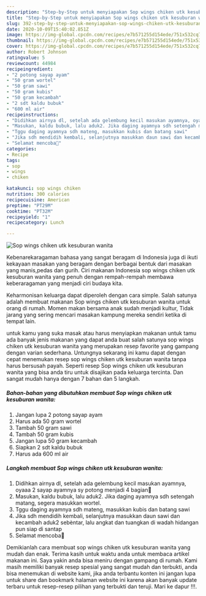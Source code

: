 ```yaml
---
description: "Step-by-Step untuk menyiapakan Sop wings chiken utk kesuburan wanita Luar biasa"
title: "Step-by-Step untuk menyiapakan Sop wings chiken utk kesuburan wanita Luar biasa"
slug: 392-step-by-step-untuk-menyiapakan-sop-wings-chiken-utk-kesuburan-wanita-luar-biasa
date: 2020-10-09T15:40:02.851Z
image: https://img-global.cpcdn.com/recipes/e7b571255d154ede/751x532cq70/sop-wings-chiken-utk-kesuburan-wanita-foto-resep-utama.jpg
thumbnail: https://img-global.cpcdn.com/recipes/e7b571255d154ede/751x532cq70/sop-wings-chiken-utk-kesuburan-wanita-foto-resep-utama.jpg
cover: https://img-global.cpcdn.com/recipes/e7b571255d154ede/751x532cq70/sop-wings-chiken-utk-kesuburan-wanita-foto-resep-utama.jpg
author: Robert Johnson
ratingvalue: 5
reviewcount: 44984
recipeingredient:
- "2 potong sayap ayam"
- "50 gram wortel"
- "50 gram sawi"
- "50 gram kubis"
- "50 gram kecambah"
- "2 sdt kaldu bubuk"
- "600 ml air"
recipeinstructions:
- "Didihkan airnya dl, setelah ada gelembung kecil masukan ayamnya, oyaaa 2 sayap ayamnya sy potong menjadi 4 bagian🤗"
- "Masukan, kaldu bubuk, lalu aduk2. Jika daging ayamnya sdh setengah matang, segera masukkan wortel."
- "Tggu daging ayamnya sdh mateng, masukkan kubis dan batang sawi"
- "Jika sdh mendidih kembali, selanjutnya masukkan daun sawi dan kecambah aduk2 sebèntar, lalu angkat dan tuangkan di wadah hidangan pun siap di santap"
- "Selamat mencoba🤗"
categories:
- Recipe
tags:
- sop
- wings
- chiken

katakunci: sop wings chiken 
nutrition: 300 calories
recipecuisine: American
preptime: "PT29M"
cooktime: "PT32M"
recipeyield: "1"
recipecategory: Lunch

---
```



![Sop wings chiken utk kesuburan wanita](https://img-global.cpcdn.com/recipes/e7b571255d154ede/751x532cq70/sop-wings-chiken-utk-kesuburan-wanita-foto-resep-utama.jpg)

Kebenarekaragaman bahasa yang sangat beragam di Indonesia juga di ikuti kekayaan masakan yang beragam dengan berbagai bentuk dari masakan yang manis,pedas dan gurih. Ciri makanan Indonesia sop wings chiken utk kesuburan wanita yang penuh dengan rempah-rempah membawa keberaragaman yang menjadi ciri budaya kita.




Keharmonisan keluarga dapat diperoleh dengan cara simple. Salah satunya adalah membuat makanan Sop wings chiken utk kesuburan wanita untuk orang di rumah. Momen makan bersama anak sudah menjadi kultur, Tidak jarang yang sering mencari masakan kampung mereka sendiri ketika di tempat lain.

untuk kamu yang suka masak atau harus menyiapkan makanan untuk tamu ada banyak jenis makanan yang dapat anda buat salah satunya sop wings chiken utk kesuburan wanita yang merupakan resep favorite yang gampang dengan varian sederhana. Untungnya sekarang ini kamu dapat dengan cepat menemukan resep sop wings chiken utk kesuburan wanita tanpa harus bersusah payah.
Seperti resep Sop wings chiken utk kesuburan wanita yang bisa anda tiru untuk disajikan pada keluarga tercinta. Dan sangat mudah hanya dengan 7 bahan dan 5 langkah.


<!--inarticleads1-->

##### Bahan-bahan yang dibutuhkan membuat Sop wings chiken utk kesuburan wanita:

1. Jangan lupa 2 potong sayap ayam
1. Harus ada 50 gram wortel
1. Tambah 50 gram sawi
1. Tambah 50 gram kubis
1. Jangan lupa 50 gram kecambah
1. Siapkan 2 sdt kaldu bubuk
1. Harus ada 600 ml air




<!--inarticleads2-->

##### Langkah membuat  Sop wings chiken utk kesuburan wanita:

1. Didihkan airnya dl, setelah ada gelembung kecil masukan ayamnya, oyaaa 2 sayap ayamnya sy potong menjadi 4 bagian🤗
1. Masukan, kaldu bubuk, lalu aduk2. Jika daging ayamnya sdh setengah matang, segera masukkan wortel.
1. Tggu daging ayamnya sdh mateng, masukkan kubis dan batang sawi
1. Jika sdh mendidih kembali, selanjutnya masukkan daun sawi dan kecambah aduk2 sebèntar, lalu angkat dan tuangkan di wadah hidangan pun siap di santap
1. Selamat mencoba🤗




Demikianlah cara membuat sop wings chiken utk kesuburan wanita yang mudah dan enak. Terima kasih untuk waktu anda untuk membaca artikel makanan ini. Saya yakin anda bisa meniru dengan gampang di rumah. Kami masih memiliki banyak resep spesial yang sangat mudah dan terbukti, anda bisa menemukan di website kami, jika anda terbantu konten ini jangan lupa untuk share dan bookmark halaman website ini karena akan banyak update terbaru untuk resep-resep pilihan yang terbukti dan teruji. Mari ke dapur !!!. 
